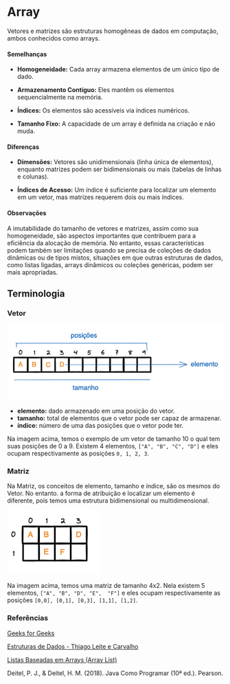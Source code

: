 # Array

Vetores e matrizes são estruturas homogêneas de dados em computação, ambos conhecidos como arrays.

#### Semelhanças

- **Homogeneidade:** Cada array armazena elementos de um único tipo de dado.

- **Armazenamento Contíguo:** Eles mantêm os elementos sequencialmente na memória.

- **Índices:** Os elementos são acessíveis via índices numéricos.
- **Tamanho Fixo:** A capacidade de um array é definida na criação e não muda.

#### Diferenças

- **Dimensões:** Vetores são unidimensionais (linha única de elementos), enquanto matrizes podem ser bidimensionais ou mais (tabelas de linhas e colunas).

- **Índices de Acesso:** Um índice é suficiente para localizar um elemento em um vetor, mas matrizes requerem dois ou mais índices.

#### Observações

A imutabilidade do tamanho de vetores e matrizes, assim como sua homogeneidade, são aspectos importantes que contribuem para a eficiência da alocação de memória. No entanto, essas características podem também ser limitações quando se precisa de coleções de dados dinâmicas ou de tipos mistos, situações em que outras estruturas de dados, como listas ligadas, arrays dinâmicos ou coleções genéricas, podem ser mais apropriadas.

## Terminologia

### Vetor
![vetor](/util/imagens/vetor-terminologia.png)

- **elemento:** dado armazenado em uma posição do vetor.
- **tamanho:** total de elementos que o vetor pode ser capaz de armazenar.
- **índice:** número de uma das posições que o vetor pode ter.

Na imagem acima, temos o exemplo de um vetor de tamanho 10 o qual tem suas posições de 0 a 9. Existem 4 elementos, `["A", "B", "C", "D"]` e eles ocupam respectivamente as posições `0, 1, 2, 3`.

### Matriz
Na Matriz, os conceitos de elemento, tamanho e índice, são os mesmos do Vetor. No entanto. a forma de atribuição e localizar um elemento é diferente, pois temos uma estrutura bidimensional ou multidimensional.

![matriz](/util/imagens/matriz-terminologia.png)

Na imagem acima, temos uma matriz de tamanho 4x2. Nela existem 5 elementos, `["A", "B", "D", "E",  "F"]` e eles ocupam respectivamente as posições `[0,0], [0,1], [0,3], [1,1], [1,2]`.

### Referências

[Geeks for Geeks](https://www.geeksforgeeks.org/)

[Estruturas de Dados - Thiago Leite e Carvalho](https://www.casadocodigo.com.br/products/livro-estruturas-de-dados)

[Listas Baseadas em Arrays (Array List)](https://joaoarthurbm.github.io/eda/posts/arraylist/)

Deitel, P. J., & Deitel, H. M. (2018). Java Como Programar (10ª ed.). Pearson.